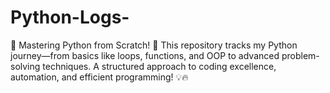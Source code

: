 # Python-Logs-
🐍 Mastering Python from Scratch! 🚀 This repository tracks my Python journey—from basics like loops, functions, and OOP to advanced problem-solving techniques. A structured approach to coding excellence, automation, and efficient programming! 💡🔥
